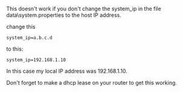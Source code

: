This doesn't work if you don't change the system_ip in the file data\system.properties to the host IP address.

change this

`system_ip=a.b.c.d`

to this:

`system_ip=192.168.1.10`

In this case my local IP address was 192.168.1.10.

Don't forget to make a dhcp lease on your router to get this working.


